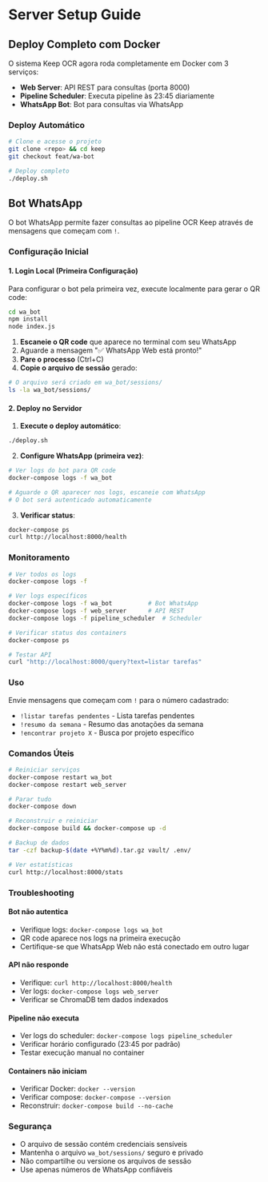 # Server Setup Guide

## Deploy Completo com Docker

O sistema Keep OCR agora roda completamente em Docker com 3 serviços:
- **Web Server**: API REST para consultas (porta 8000)
- **Pipeline Scheduler**: Executa pipeline às 23:45 diariamente
- **WhatsApp Bot**: Bot para consultas via WhatsApp

### Deploy Automático

```bash
# Clone e acesse o projeto
git clone <repo> && cd keep
git checkout feat/wa-bot

# Deploy completo
./deploy.sh
```

## Bot WhatsApp

O bot WhatsApp permite fazer consultas ao pipeline OCR Keep através de mensagens que começam com `!`.

### Configuração Inicial

#### 1. Login Local (Primeira Configuração)

Para configurar o bot pela primeira vez, execute localmente para gerar o QR code:

```bash
cd wa_bot
npm install
node index.js
```

1. **Escaneie o QR code** que aparece no terminal com seu WhatsApp
2. Aguarde a mensagem "✅ WhatsApp Web está pronto!"
3. **Pare o processo** (Ctrl+C)
4. **Copie o arquivo de sessão** gerado:

```bash
# O arquivo será criado em wa_bot/sessions/
ls -la wa_bot/sessions/
```

#### 2. Deploy no Servidor

1. **Execute o deploy automático**:

```bash
./deploy.sh
```

2. **Configure WhatsApp (primeira vez)**:

```bash
# Ver logs do bot para QR code
docker-compose logs -f wa_bot

# Aguarde o QR aparecer nos logs, escaneie com WhatsApp
# O bot será autenticado automaticamente
```

3. **Verificar status**:

```bash
docker-compose ps
curl http://localhost:8000/health
```

### Monitoramento

```bash
# Ver todos os logs
docker-compose logs -f

# Ver logs específicos
docker-compose logs -f wa_bot          # Bot WhatsApp
docker-compose logs -f web_server      # API REST
docker-compose logs -f pipeline_scheduler  # Scheduler

# Verificar status dos containers
docker-compose ps

# Testar API
curl "http://localhost:8000/query?text=listar tarefas"
```

### Uso

Envie mensagens que começam com `!` para o número cadastrado:

- `!listar tarefas pendentes` - Lista tarefas pendentes
- `!resumo da semana` - Resumo das anotações da semana
- `!encontrar projeto X` - Busca por projeto específico

### Comandos Úteis

```bash
# Reiniciar serviços
docker-compose restart wa_bot
docker-compose restart web_server

# Parar tudo
docker-compose down

# Reconstruir e reiniciar
docker-compose build && docker-compose up -d

# Backup de dados
tar -czf backup-$(date +%Y%m%d).tar.gz vault/ .env/

# Ver estatísticas
curl http://localhost:8000/stats
```

### Troubleshooting

#### Bot não autentica
- Verifique logs: `docker-compose logs wa_bot`
- QR code aparece nos logs na primeira execução
- Certifique-se que WhatsApp Web não está conectado em outro lugar

#### API não responde
- Verifique: `curl http://localhost:8000/health`
- Ver logs: `docker-compose logs web_server`
- Verificar se ChromaDB tem dados indexados

#### Pipeline não executa
- Ver logs do scheduler: `docker-compose logs pipeline_scheduler`
- Verificar horário configurado (23:45 por padrão)
- Testar execução manual no container

#### Containers não iniciam
- Verificar Docker: `docker --version`
- Verificar compose: `docker-compose --version`
- Reconstruir: `docker-compose build --no-cache`

### Segurança

- O arquivo de sessão contém credenciais sensíveis
- Mantenha o arquivo `wa_bot/sessions/` seguro e privado
- Não compartilhe ou versione os arquivos de sessão
- Use apenas números de WhatsApp confiáveis
